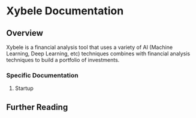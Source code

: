 # Xybele Documentation

## Overview

Xybele is a financial analysis tool that uses a variety of AI (Machine Learning, Deep Learning, etc) techniques combines with financial analysis techniques to build a portfolio of investments.

### Specific Documentation

1. Startup

## Further Reading
